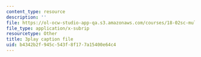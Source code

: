 ```yaml
---
content_type: resource
description: ''
file: https://ol-ocw-studio-app-qa.s3.amazonaws.com/courses/18-02sc-multivariable-calculus-fall-2010/b4342b2f945c543f8f177a15400e64c4_tkAgpKg-tPs.vtt
file_type: application/x-subrip
resourcetype: Other
title: 3play caption file
uid: b4342b2f-945c-543f-8f17-7a15400e64c4
---
```

